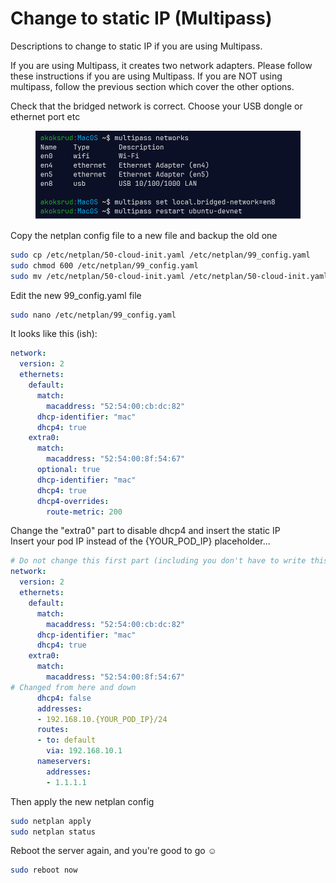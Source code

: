 # Change to static IP (Multipass)

Descriptions to change to static IP if you are using Multipass.&#x20;

If you are using Multipass, it creates two network adapters. Please follow these instructions if you are using Multipass. If you are NOT using multipass, follow the previous section which cover the other options.

Check that the bridged network is correct. Choose your USB dongle or ethernet port etc

<figure><img src="../../../.gitbook/assets/image (1) (1) (1) (1).png" alt=""><figcaption></figcaption></figure>

Copy the netplan config file to a new file and backup the old one

```bash
sudo cp /etc/netplan/50-cloud-init.yaml /etc/netplan/99_config.yaml
sudo chmod 600 /etc/netplan/99_config.yaml
sudo mv /etc/netplan/50-cloud-init.yaml /etc/netplan/50-cloud-init.yaml.bak
```

Edit the new 99\_config.yaml file

```bash
sudo nano /etc/netplan/99_config.yaml
```

It looks like this (ish):

```yaml
network:
  version: 2
  ethernets:
    default:
      match:
        macaddress: "52:54:00:cb:dc:82"
      dhcp-identifier: "mac"
      dhcp4: true
    extra0:
      match:
        macaddress: "52:54:00:8f:54:67"
      optional: true
      dhcp-identifier: "mac"
      dhcp4: true
      dhcp4-overrides:
        route-metric: 200
```

Change the "extra0" part to disable dhcp4 and insert the static IP\
Insert your pod IP instead of the {YOUR\_POD\_IP} placeholder...

```yaml
# Do not change this first part (including you don't have to write this comment...)
network:
  version: 2
  ethernets:
    default:
      match:
        macaddress: "52:54:00:cb:dc:82"
      dhcp-identifier: "mac"
      dhcp4: true
    extra0:
      match:
        macaddress: "52:54:00:8f:54:67"
# Changed from here and down
      dhcp4: false
      addresses:
      - 192.168.10.{YOUR_POD_IP}/24
      routes:
      - to: default
        via: 192.168.10.1
      nameservers:
        addresses: 
        - 1.1.1.1
```

Then apply the new netplan config

```bash
sudo netplan apply
sudo netplan status
```

Reboot the server again, and you're good to go :relaxed:

```bash
sudo reboot now
```
